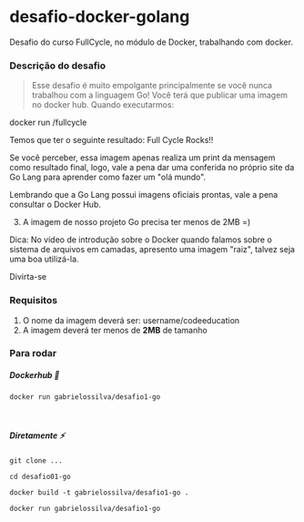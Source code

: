 # desafio-docker-golang
Desafio do curso FullCycle, no módulo de Docker, trabalhando com docker.

### Descrição do desafio
> Esse desafio é muito empolgante principalmente se você nunca trabalhou com a linguagem Go!
Você terá que publicar uma imagem no docker hub. Quando executarmos:

docker run <seu-user>/fullcycle

Temos que ter o seguinte resultado: Full Cycle Rocks!!

Se você perceber, essa imagem apenas realiza um print da mensagem como resultado final, logo, vale a pena dar uma conferida no próprio site da Go Lang para aprender como fazer um "olá mundo".

Lembrando que a Go Lang possui imagens oficiais prontas, vale a pena consultar o Docker Hub.

3) A imagem de nosso projeto Go precisa ter menos de 2MB =)

Dica: No vídeo de introdução sobre o Docker quando falamos sobre o sistema de arquivos em camadas, apresento uma imagem "raiz", talvez seja uma boa utilizá-la.

Divirta-se

### Requisitos
1. O nome da imagem deverá ser: username/codeeducation
2. A imagem deverá ter menos de __2MB__ de tamanho

  
### Para rodar
##### Dockerhub :whale:
```docker pull gabrielossilva/desafio1-go
docker run gabrielossilva/desafio1-go
```
<br/>

##### Diretamente :zap:
```
git clone ...

cd desafio01-go

docker build -t gabrielossilva/desafio1-go .

docker run gabrielossilva/desafio1-go
```
<br/>
<br/>
